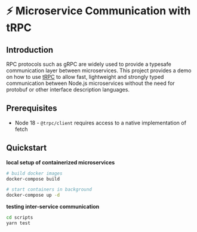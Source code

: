 # ⚡️ Microservice Communication with tRPC

## Introduction

RPC protocols such as gRPC are widely used to provide a typesafe communication layer between microservices.
This project provides a demo on how to use [tRPC](https://github.com/trpc/trpc) to allow fast, lightweight and strongly typed communication between Node.js microservices without the need for protobuf or other interface description languages.

## Prerequisites

- Node 18 - `@trpc/client` requires access to a native implementation of fetch

## Quickstart

**local setup of containerized microservices**

```sh
# build docker images
docker-compose build

# start containers in background
docker-compose up -d
```

**testing inter-service communication**

```sh
cd scripts
yarn test
```
